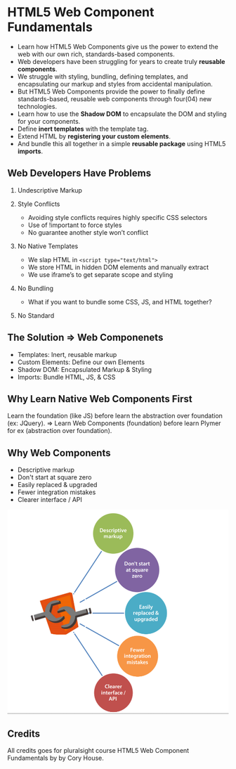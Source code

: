# HTML5 Web Component Fundamentals

- Learn how HTML5 Web Components give us the power to extend the web with our own rich, standards-based components.
- Web developers have been struggling for years to create truly **reusable components**.
- We struggle with styling, bundling, defining templates, and encapsulating our markup and styles from accidental manipulation.
- But HTML5 Web Components provide the power to finally define standards-based, reusable web components through four(04) new technologies.
- Learn how to use the **Shadow DOM** to encapsulate the DOM and styling for your components.
- Define **inert templates** with the template tag.
- Extend HTML by **registering your custom elements**.
- And bundle this all together in a simple **reusable package** using HTML5 **imports**.

## Web Developers Have Problems

1. Undescriptive Markup
2. Style Conflicts
    - Avoiding style conflicts requires highly specific CSS selectors
    - Use of !important to force styles
    - No guarantee another style won’t conflict
  
3. No Native Templates
    - We slap HTML in `<script type="text/html">`
    - We store HTML in hidden DOM elements and manually extract
    - We use iframe’s to get separate scope and styling
  
4. No Bundling
    - What if you want to bundle some CSS, JS, and HTML together?
  
5. No Standard

## The Solution => Web Componenets

- Templates: Inert, reusable markup
- Custom Elements: Define our own Elements
- Shadow DOM: Encapsulated Markup & Styling
- Imports: Bundle HTML, JS, & CSS
  
## Why Learn Native Web Components First

Learn the foundation (like JS) before learn the abstraction over foundation (ex: JQuery). => Learn Web Components (foundation) before learn Plymer for ex (abstraction over foundation).

## Why Web Components

- Descriptive markup
- Don't start at square zero
- Easily replaced & upgraded
- Fewer integration mistakes
- Clearer interface / API

![Why Web Components][why-web-componenets]

[why-web-componenets]: Images/why-web-components.PNG "Why Web Components"

## Credits

All credits goes for pluralsight course HTML5 Web Component Fundamentals by by Cory House.

